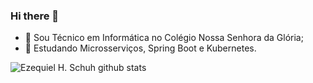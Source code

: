 ### Hi there 👋


- 🔭 Sou Técnico em Informática no Colégio Nossa Senhora da Glória;
- 🌱 Estudando Microsserviços, Spring Boot e Kubernetes.



![Ezequiel H. Schuh github stats](https://github-readme-stats.vercel.app/api?username=EzequielHubertoSchuh&show_icons=true&theme=radical)


